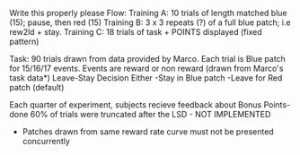
Write this properly please
Flow:
Training A:
10 trials of
    length matched blue (15); pause, then red (15)
Training B:
3 x
    3 repeats (?) of a full blue patch; i.e rew2ld + stay.
Training C:
18 trials of task + POINTS displayed (fixed pattern)



Task:
90 trials drawn from data provided by Marco.
Each trial is
Blue patch for 15/16/17 events.
Events are reward or non reward (drawn from Marco's task data*)
Leave-Stay Decision
Either
-Stay in Blue patch
-Leave for Red patch (default)

Each quarter of experiment, subjects recieve feedback about Bonus Points- done
60% of trials were truncated after the LSD - NOT IMPLEMENTED


* Patches drawn from same reward rate curve must not be presented concurrently
